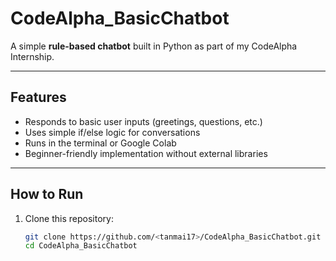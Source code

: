 # CodeAlpha_BasicChatbot

A simple **rule-based chatbot** built in Python as part of my CodeAlpha Internship.

---

##  Features
- Responds to basic user inputs (greetings, questions, etc.)
- Uses simple if/else logic for conversations
- Runs in the terminal or Google Colab
- Beginner-friendly implementation without external libraries

---

##  How to Run
1. Clone this repository:
   ```bash
   git clone https://github.com/<tanmai17>/CodeAlpha_BasicChatbot.git
   cd CodeAlpha_BasicChatbot
